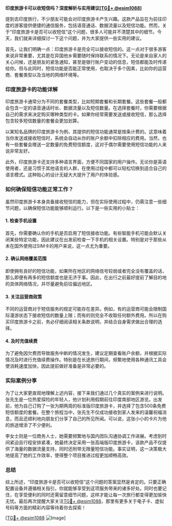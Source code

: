 **印度旅游卡可以收短信吗？深度解析与实用建议[[TG💪+ @esim1088](https://t.me/s/esim1088)]**

提到去印度旅行，不少朋友可能会对印度旅游卡产生兴趣。这款产品旨在为前往印度的游客提供便捷的通信服务，包括语音通话、数据流量以及短信功能。然而，关于“印度旅游卡是否可以收短信”这个问题，很多人可能并不清楚其中的细节。今天，我们就来详细探讨一下这个问题，并为大家提供一些实用的建议。

首先，让我们明确一点：印度旅游卡是完全可以接收短信的。这一点对于很多游客来说非常重要，尤其是在异国他乡需要随时保持联系的情况下。无论是来自家人的关心问候，还是朋友的紧急通知，甚至是银行账户变动的信息，短信都能及时传递给你。但与此同时，短信功能是否能正常使用，也取决于多个因素，比如你的运营商、套餐类型以及当地的网络环境等。

### 印度旅游卡的功能详解

印度旅游卡通常分为不同的套餐类型，比如短期套餐和长期套餐。这些套餐一般都会包含一定的语音通话时长、数据流量以及短信数量。在选择套餐时，你需要根据自己的需求来决定购买哪种类型的卡。如果你经常需要发送或接收短信，那么选择包含较多短信数量的套餐会更加划算。

以某知名品牌的印度旅游卡为例，其提供的短信功能通常是按条计费的。这意味着当你发送或接收短信时，系统会自动从你的账户余额中扣除相应的费用。当然，也有一些套餐会赠送一定数量的免费短信额度，这对于偶尔需要使用短信功能的人来说非常友好。

此外，印度旅游卡还支持多种语言界面，方便不同国家的用户操作。无论你是英语使用者，还是习惯于其他语言的人群，在使用过程中都可以轻松切换到适合自己的语言模式。这种贴心的设计无疑大大提升了用户的体验感。

### 如何确保短信功能正常工作？

虽然印度旅游卡本身具备接收短信的能力，但在实际使用过程中，仍需注意一些细节问题，以确保短信功能能够顺利运行。以下是一些实用的小贴士：

#### 1. 检查手机设置
首先，你需要确认你的手机是否启用了短信接收功能。有些智能手机可能会默认关闭某些特定功能，因此建议在出发前检查一下手机的相关设置。特别是对于那些从未在国外使用过SIM卡的用户来说，这一点尤为重要。

#### 2. 确认网络覆盖范围
即使拥有良好的短信功能，如果所在地区的网络信号较弱或者完全没有覆盖的话，那么即便有再多的短信额度也是无济于事。因此，在出行之前最好提前了解目的地的具体网络情况，并尽量避免前往偏远地区。

#### 3. 关注运营商政策
不同的运营商对于短信服务的规定可能存在差异。例如，有的运营商可能会限制国际漫游状态下接收短信的数量上限；而有的则完全不收取任何额外费用。所以在购买印度旅游卡之前，务必仔细阅读相关条款说明，并结合自身需求做出合理的选择。

#### 4. 及时充值续费
为了避免因欠费而导致服务中断的情况发生，建议定期查看账户余额，并根据实际情况及时进行充值续费操作。特别是在长途旅行期间，频繁地使用各种通讯工具会使消耗速度加快，因此提前做好准备是非常必要的。

### 实际案例分享

为了让大家更直观地理解上述内容，接下来我们通过几个真实的案例来进行说明。张先生是一位热爱探险的年轻人，他计划利用假期前往印度南部地区游览。出发前，他为自己订购了一张为期两周的标准版印度旅游卡，并选择了包含500条免费短信额度的套餐。在整个旅程当中，张先生不仅成功接收到家人发来的温馨祝福消息，而且还顺利地向朋友们分享了自己的所见所闻。可以说，这张小小的卡片为他的旅途增添了不少便利。

李女士则是一位商务人士，她需要频繁地与国内团队沟通协调工作进展。考虑到时间紧迫且行程安排紧凑，她最终决定采用一张高端版印度旅游卡，该款产品不仅提供了海量的数据流量支持，同时还附带无限量短信功能。事实证明，这一决策极大地提高了她的工作效率，使得整个项目推进过程更加顺畅高效。

### 总结

综上所述，“印度旅游卡是否可以收短信”这个问题的答案显然是肯定的。只要正确配置设备并遵循相关指引，你就能够享受到这项服务带来的诸多好处。同时也要记住，在享受便利的同时还需留意细节问题，这样才能让每一次旅行都变得更加愉快无忧。最后再次提醒大家关注[TG💪+ @esim1088](https://t.me/s/esim1088)，那里有更多关于电子卡、虚拟号码等方面的精彩内容等待着你去探索！

[[TG💪+ @esim1088](https://t.me/s/esim1088) ![Image](https://i.postimg.cc/4NQfJmqS/Snipaste-2025-05-13-00-14-12.png)]
